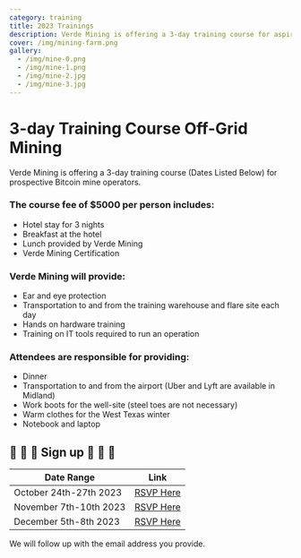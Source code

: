 ```yaml
---
category: training
title: 2023 Trainings
description: Verde Mining is offering a 3-day training course for aspiring Bitcoin miners
cover: /img/mining-farm.png
gallery:
  - /img/mine-0.png
  - /img/mine-1.png
  - /img/mine-2.jpg
  - /img/mine-3.jpg
---
```

3-day Training Course Off-Grid Mining
=====================

Verde Mining is offering a 3-day training course (Dates Listed Below) for prospective Bitcoin mine operators. 

### The course fee of $5000 per person includes:

*   Hotel stay for 3 nights
*   Breakfast at the hotel
*   Lunch provided by Verde Mining
*   Verde Mining Certification

### Verde Mining will provide:

*   Ear and eye protection
*   Transportation to and from the training warehouse and flare site each day
*   Hands on hardware training
*   Training on IT tools required to run an operation 

### Attendees are responsible for providing:

*   Dinner
*   Transportation to and from the airport (Uber and Lyft are available in Midland)
*   Work boots for the well-site (steel toes are not necessary)
*   Warm clothes for the West Texas winter
*   Notebook and laptop




## 🚨 🚨 🚨 Sign up 🚨 🚨 🚨
| Date Range           | Link                                                                                                      |
|----------------------|-----------------------------------------------------------------------------------------------------------|
| October 24th-27th 2023 | [RSVP Here](https://docs.google.com/forms/d/1R9pP9PxcQZyl67lFl5OEnb35ZaQLSd5x4ZxNxUpHqnE/viewform?pli=1) |
| November 7th-10th 2023 | [RSVP Here](https://docs.google.com/forms/d/14w3w7w3dUPMGBN3gvAR6RONySN6Lsek7N-OeKsZF8P4/viewform?pli=1) |
| December 5th-8th 2023 | [RSVP Here](https://docs.google.com/forms/d/1WhTuomynmb46ISwC2oZ8NSnKAzDc5DRw4L6ELj0DV3M/viewform?pli=1) |


We will follow up with the email address you provide.
